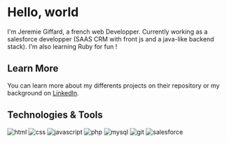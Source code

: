 # Hello, world

I'm Jeremie Giffard, a french web Developper.
Currently working as a salesforce developper (SAAS CRM with front js and a java-like backend stack). I'm also learning Ruby for fun !


## Learn More

You can learn more about my differents projects on their repository or my background on [LinkedIn](https://www.linkedin.com/in/jeremie-giffard-682673214/).

## Technologies & Tools
![html](https://camo.githubusercontent.com/2413280d84380236f22c2021210335b810e550ed91cf8d0e221b0a150ff1ad32/68747470733a2f2f696d672e736869656c64732e696f2f62616467652f2d48544d4c2d3030303f7374796c653d666c6174266c6f676f3d68746d6c35266c6f676f436f6c6f723d776869746526636f6c6f723d323138323931) ![css](https://camo.githubusercontent.com/a6934df69b51de6a635c06c95f4ad18818b3e911e274c726f47cb8d62c783f68/68747470733a2f2f696d672e736869656c64732e696f2f62616467652f2d4353532d3030303f7374796c653d666c6174266c6f676f3d63737333266c6f676f436f6c6f723d776869746526636f6c6f723d323138323931) ![javascript](https://camo.githubusercontent.com/dc87dd25b88b14ec8c49f3c221544b9f7bbce440ae91ab1e4d56ccc2513398ce/68747470733a2f2f696d672e736869656c64732e696f2f62616467652f2d4a6176615363726970742d3030303f7374796c653d666c6174266c6f676f436f6c6f723d7768697465266c6f676f3d6a61766173637269707426636f6c6f723d323138323931) ![php](https://img.shields.io/badge/PHP-777BB4?style=flat&logo=php&logoColor=white&color=218291) ![mysql](https://img.shields.io/badge/MySQL-00000F?style=flat&logo=mysql&logoColor=white&color=218291) ![git](https://camo.githubusercontent.com/c985dc1ccd0eb0e15ac5d2e576922fff819c91a2ac2033bcbaa78c0d977a00a9/68747470733a2f2f696d672e736869656c64732e696f2f62616467652f2d4769742d3030303f7374796c653d666c6174266c6f676f3d676974266c6f676f436f6c6f723d776869746526636f6c6f723d323138323931) ![salesforce](https://img.shields.io/badge/-Salesforce-000?style=flat&logo=salesforce&logoColor=white&color=218291)


<!---
JeremieGiffard/JeremieGiffard is a ✨ special ✨ repository because its `README.md` (this file) appears on your GitHub profile.
You can click the Preview link to take a look at your changes.
--->
